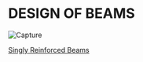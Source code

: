 # DESIGN OF BEAMS

![Capture](https://github.com/user-attachments/assets/a660bea7-4205-4a38-aad6-d502e8c1a87f)

[Singly Reinforced Beams](deepseek_html_20250925_391524.html)
